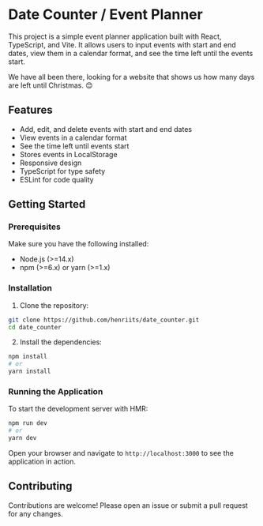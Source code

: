 # Date Counter / Event Planner

This project is a simple event planner application built with React, TypeScript, and Vite. It allows users to input events with start and end dates, view them in a calendar format, and see the time left until the events start.

We have all been there, looking for a website that shows us how many days are left until Christmas. 😊

## Features

- Add, edit, and delete events with start and end dates
- View events in a calendar format
- See the time left until events start
- Stores events in LocalStorage
- Responsive design
- TypeScript for type safety
- ESLint for code quality

## Getting Started

### Prerequisites

Make sure you have the following installed:

- Node.js (>=14.x)
- npm (>=6.x) or yarn (>=1.x)

### Installation

1. Clone the repository:

```sh
git clone https://github.com/henriits/date_counter.git
cd date_counter
```

2. Install the dependencies:

```sh
npm install
# or
yarn install
```

### Running the Application

To start the development server with HMR:

```sh
npm run dev
# or
yarn dev
```

Open your browser and navigate to `http://localhost:3000` to see the application in action.






## Contributing

Contributions are welcome! Please open an issue or submit a pull request for any changes.


